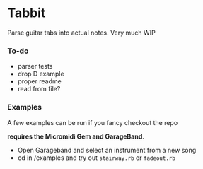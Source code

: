 # Tabbit

Parse guitar tabs into actual notes. Very much WIP

### To-do

+ parser tests
+ drop D example
+ proper readme
+ read from file?

### Examples

A few examples can be run if you fancy checkout the repo

**requires the Micromidi Gem and GarageBand**.

+ Open Garageband and select an instrument from a new song
+ cd in /examples and try out `stairway.rb` or `fadeout.rb`